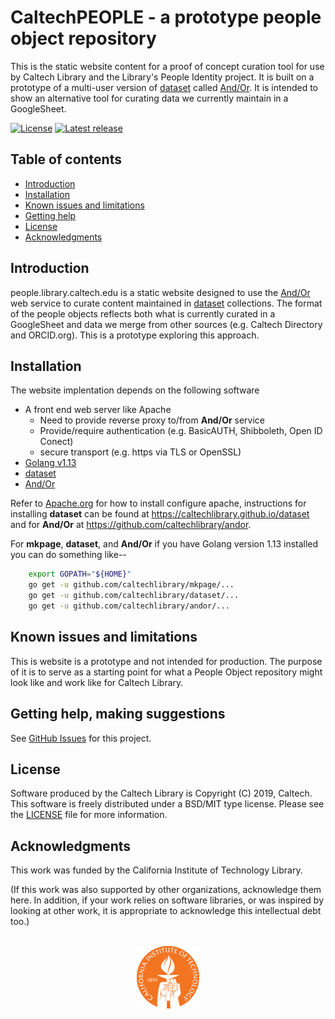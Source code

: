 CaltechPEOPLE - a prototype people object repository
=====================================================

This is the static website content for a proof of concept 
curation tool for use by Caltech Library and the Library's
People Identity project. It is built on a prototype
of a multi-user version of [dataset](https://github.com/caltechlibrary/dataset)
called [And/Or](https://github.com/caltechlibrary/andor).
It is intended to show an alternative tool for curating data
we currently maintain in a GoogleSheet.

[![License](https://img.shields.io/badge/License-BSD%203--Clause-blue.svg?style=flat-square)](https://choosealicense.com/licenses/bsd-3-clause)
[![Latest release](https://img.shields.io/badge/Latest_release-1.1.0-b44e88.svg?style=flat-square)](http://shields.io)


Table of contents
-----------------

* [Introduction](#introduction)
* [Installation](#installation)
* [Known issues and limitations](#known-issues-and-limitations)
* [Getting help](#getting-help)
* [License](#license)
* [Acknowledgments](#authors-and-acknowledgments)


Introduction
------------

people.library.caltech.edu is a static website designed
to use the [And/Or](https://github.com/caltechlibrary/andor)
web service to curate content maintained in [dataset](https://github.com/caltechlibrary/dataset) collections. The format of the people
objects reflects both what is currently curated in a GoogleSheet
and data we merge from other sources (e.g. Caltech Directory and
ORCID.org). This is a prototype exploring this approach.


Installation
------------

The website implentation depends on the following software

+ A front end web server like Apache 
    + Need to provide reverse proxy to/from __And/Or__ service
    + Provide/require authentication (e.g. BasicAUTH, Shibboleth, Open ID Conect)
    + secure transport (e.g. https via TLS or OpenSSL)
+ [Golang v1.13](https://golang.org)
+ [dataset](https://github.com/caltechlibrary/dataset)
+ [And/Or](https://github.com/caltechlibrary/andor)

Refer to [Apache.org](https://apache.org) for how to install configure 
apache, instructions for installing __dataset__ can be found at
https://caltechlibrary.github.io/dataset and for __And/Or__ at
https://github.com/caltechlibrary/andor.

For __mkpage__, __dataset__, and __And/Or__ if you have Golang version
1.13 installed you can do something like--

```bash
    export GOPATH="${HOME}"
    go get -u github.com/caltechlibrary/mkpage/...
    go get -u github.com/caltechlibrary/dataset/...
    go get -u github.com/caltechlibrary/andor/...
```

Known issues and limitations
----------------------------

This is website is a prototype and not intended for production. 
The purpose of it is to serve as a starting point for what
a People Object repository might look like and work like for
Caltech Library.


Getting help, making suggestions
------------

See [GitHub Issues](https://github.com/caltechlibrary/people.library.caltech.edu/issues) for this project.



License
-------

Software produced by the Caltech Library is Copyright (C) 2019, Caltech.  This software is freely distributed under a BSD/MIT type license.  Please see the [LICENSE](LICENSE) file for more information.


Acknowledgments
---------------

This work was funded by the California Institute of Technology Library.

(If this work was also supported by other organizations, acknowledge them here.  In addition, if your work relies on software libraries, or was inspired by looking at other work, it is appropriate to acknowledge this intellectual debt too.)

<div align="center">
  <br>
  <a href="https://www.caltech.edu">
    <img width="100" height="100" src="/assets/caltech-round.svg">
  </a>
</div>
